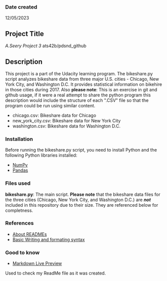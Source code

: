 ### Date created
12/05/2023

## Project Title
 *A.Seery Project 3* ats42b/pdsnd_github 

## Description
This project is a part of the Udacity learning program. The bikeshare.py script analyzes bikeshare data from three major U.S. cities - Chicago, New York City, and Washington D.C. It provides statistical information on bikehire in those cities during 2017.
Also **please note**: This is an exercise in git and github usage, if it were a real attempt to share the python program this description would include the structure of each  ".CSV" file so that the program could be run using similar content.

- chicago.csv: Bikeshare data for Chicago
- new_york_city.csv: Bikeshare data for New York City
- washington.csv: Bikeshare data for Washington D.C. 

### Installation 
Before running the bikeshare.py script, you need to install Python and the following Python libraries installed:
- [NumPy](http://www.numpy.org/)
- [Pandas](http://pandas.pydata.org/)



### Files used
**bikeshare.py**: The main script. 
**Please note** that the bikeshare data files for the three cities (Chicago, New York City, and Washington D.C.) are ***not*** included in this repository due to their size. 
They are referenced below for completness. 

### References
- [About READMEs](https://docs.github.com/en/repositories/managing-your-repositorys-settings-and-features/customizing-your-repository/about-readmes)
- [Basic Writing and formating syntax](https://docs.github.com/en/get-started/writing-on-github/getting-started-with-writing-and-formatting-on-github/basic-writing-and-formatting-syntax)

### Good to know
- [Markdown Live Preview](https://markdownlivepreview.com/)

Used to check my ReadMe file as it was created.


